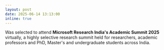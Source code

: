 ```yaml
---
layout: post
date: 2025-06-14 13:13:00
inline: true
---
```

<p>
   Was selected to attend <strong>Microsoft Research India's Academic Summit 2025</strong> virtually, a highly selective research summit held for researchers, academic professors and PhD, Master's and undergraduate students across India.
</p>
